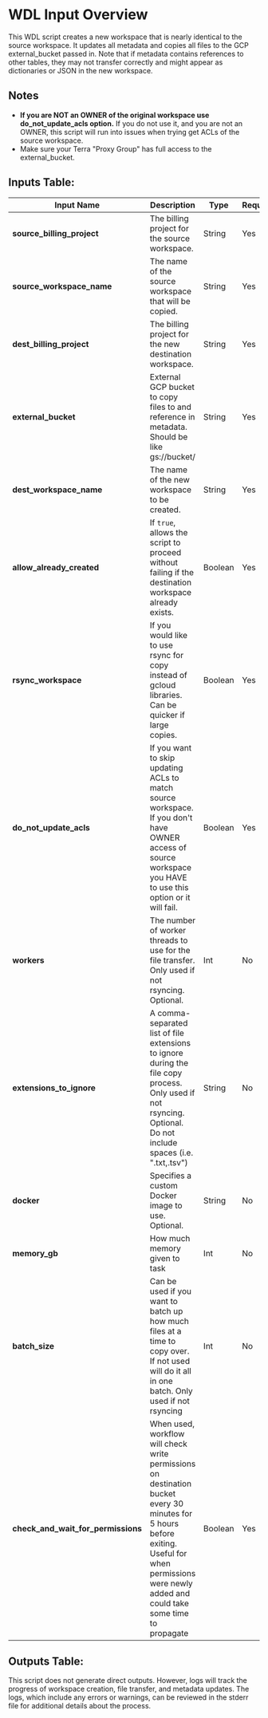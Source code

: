# WDL Input Overview

This WDL script creates a new workspace that is nearly identical to the source workspace. It updates all metadata and copies all files to the GCP external_bucket passed in. Note that if metadata contains references to other tables, they may not transfer correctly and might appear as dictionaries or JSON in the new workspace.

## Notes

*  **If you are NOT an OWNER of the original workspace use do_not_update_acls option.** If you do not use it, and you are not an OWNER, this script will run into issues when trying get ACLs of the source workspace.
* Make sure your Terra "Proxy Group" has full access to the external_bucket.

## Inputs Table:

| Input Name                         | Description                                                                                                                                                                                            | Type    | Required | Default                                                                                     |
|------------------------------------|--------------------------------------------------------------------------------------------------------------------------------------------------------------------------------------------------------|---------|----------|---------------------------------------------------------------------------------------------|
| **source_billing_project**         | The billing project for the source workspace.                                                                                                                                                          | String  | Yes      | N/A                                                                                         |
| **source_workspace_name**          | The name of the source workspace that will be copied.                                                                                                                                                  | String  | Yes      | N/A                                                                                         |
| **dest_billing_project**           | The billing project for the new destination workspace.                                                                                                                                                 | String  | Yes      | N/A                                                                                         |
| **external_bucket**                | External GCP bucket to copy files to and reference in metadata. Should be like gs://bucket/                                                                                                            | String  | Yes      | N/A                                                                                         |
| **dest_workspace_name**            | The name of the new workspace to be created.                                                                                                                                                           | String  | Yes      | N/A                                                                                         |
| **allow_already_created**          | If `true`, allows the script to proceed without failing if the destination workspace already exists.                                                                                                   | Boolean | Yes      | N/A                                                                                         |
| **rsync_workspace**                | If you would like to use rsync for copy instead of gcloud libraries. Can be quicker if large copies.                                                                                                   | Boolean | Yes      | N/A                                                                                         |
| **do_not_update_acls**             | If you want to skip updating ACLs to match source workspace. If you don't have OWNER access of source workspace you HAVE to use this option or it will fail.                                           | Boolean | Yes      | N/A                                                                                         |
| **workers**                        | The number of worker threads to use for the file transfer. Only used if not rsyncing. Optional.                                                                                                        | Int     | No       | 10                                                                                          |
| **extensions_to_ignore**           | A comma-separated list of file extensions to ignore during the file copy process. Only used if not rsyncing. Optional. Do not include spaces (i.e. ".txt,.tsv")                                        | String  | No       | N/A                                                                                         |
| **docker**                         | Specifies a custom Docker image to use. Optional.                                                                                                                                                      | String  | No       | us-central1-docker.pkg.dev/operations-portal-427515/ops-toolbox/ops_terra_utils_slim:latest |
| **memory_gb**                      | How much memory given to task                                                                                                                                                                          | Int     | No       | 8                                                                                           |
| **batch_size**                     | Can be used if you want to batch up how much files at a time to copy over. If not used will do it all in one batch. Only used if not rsyncing                                                          | Int     | No       | N/A                                                                                         |
| **check_and_wait_for_permissions** | When used, workflow will check write permissions on destination bucket every 30 minutes for 5 hours before exiting. Useful for when permissions were newly added and could take some time to propagate | Boolean | Yes      | N/A                                                                                         |


## Outputs Table:
This script does not generate direct outputs. However, logs will track the progress of workspace creation, file transfer, and metadata updates. The logs, which include any errors or warnings, can be reviewed in the stderr file for additional details about the process.
